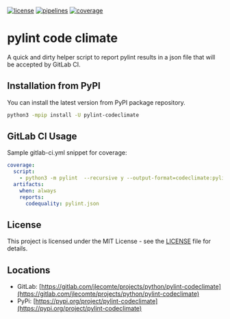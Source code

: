 [![license](https://img.shields.io/badge/license-MIT-brightgreen)](https://spdx.org/licenses/MIT.html)
[![pipelines](https://gitlab.com/jlecomte/projects/python/pylint-codeclimate/badges/master/pipeline.svg)](https://gitlab.com/jlecomte/projects/python/pylint-codeclimate/pipelines)
[![coverage](https://gitlab.com/jlecomte/projects/python/pylint-codeclimate/badges/master/coverage.svg)](https://jlecomte.gitlab.io/projects/python/pylint-codeclimate/coverage/index.html)

# pylint code climate

A quick and dirty helper script to report pylint results in a json file that will be accepted by GitLab CI.

## Installation from PyPI

You can install the latest version from PyPI package repository.

~~~bash
python3 -mpip install -U pylint-codeclimate
~~~

## GitLab CI Usage

Sample gitlab-ci.yml snippet for coverage:

~~~yaml
coverage:
  script:
    - python3 -m pylint  --recursive y --output-format=codeclimate:pylint.json myproject
  artifacts:
    when: always
    reports:
      codequality: pylint.json
~~~

## License

This project is licensed under the MIT License - see the [LICENSE](LICENSE) file for details.

## Locations

  * GitLab: [https://gitlab.com/jlecomte/projects/python/pylint-codeclimate](https://gitlab.com/jlecomte/projects/python/pylint-codeclimate)
  * PyPi: [https://pypi.org/project/pylint-codeclimate](https://pypi.org/project/pylint-codeclimate)

